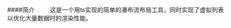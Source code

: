 ####简介
&nbsp;&nbsp;&nbsp;&nbsp;&nbsp;&nbsp;&nbsp;&nbsp;这是一个用ts实现的简单的瀑布流布局工具，同时实现了虚拟列表以优化大量数据时的渲染性能。
